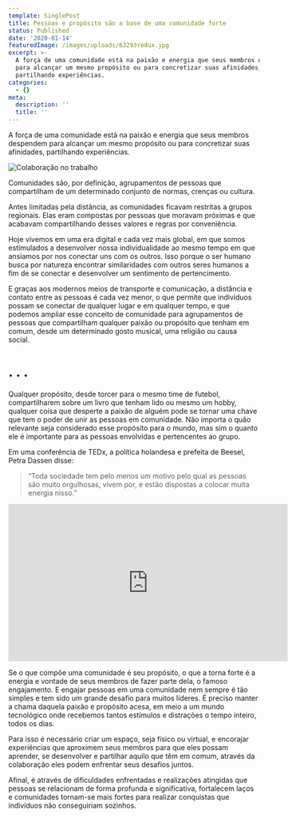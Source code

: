 ```yaml
---
template: SinglePost
title: Pessoas e propósito são a base de uma comunidade forte
status: Published
date: '2020-01-14'
featuredImage: /images/uploads/63293redux.jpg
excerpt: >-
  A força de uma comunidade está na paixão e energia que seus membros despendem
  para alcançar um mesmo propósito ou para concretizar suas afinidades,
  partilhando experiências.
categories:
  - {}
meta:
  description: ''
  title: ''
---
```

A força de uma comunidade está na paixão e energia que seus membros despendem para alcançar um mesmo propósito ou para concretizar suas afinidades, partilhando experiências.

![Colaboração no trabalho](/images/uploads/1_2qnbum6eoseo-ne61fq6kw.png)

Comunidades são, por definição, agrupamentos de pessoas que compartilham de um determinado conjunto de normas, crenças ou cultura.

Antes limitadas pela distância, as comunidades ficavam restritas a grupos regionais. Elas eram compostas por pessoas que moravam próximas e que acabavam compartilhando desses valores e regras por conveniência.

Hoje vivemos em uma era digital e cada vez mais global, em que somos estimulados a desenvolver nossa individualidade ao mesmo tempo em que ansiamos por nos conectar uns com os outros. Isso porque o ser humano busca por natureza encontrar similaridades com outros seres humanos a fim de se conectar e desenvolver um sentimento de pertencimento.

E graças aos modernos meios de transporte e comunicação, a distância e contato entre as pessoas é cada vez menor, o que permite que indivíduos possam se conectar de qualquer lugar e em qualquer tempo, e que podemos ampliar esse conceito de comunidade para agrupamentos de pessoas que compartilham qualquer paixão ou propósito que tenham em comum, desde um determinado gosto musical, uma religião ou causa social.

# . . . 

Qualquer propósito, desde torcer para o mesmo time de futebol, compartilharem sobre um livro que tenham lido ou mesmo um hobby, qualquer coisa que desperte a paixão de alguém pode se tornar uma chave que tem o poder de unir as pessoas em comunidade. Não importa o quão relevante seja considerado esse propósito para o mundo, mas sim o quanto ele é importante para as pessoas envolvidas e pertencentes ao grupo.

Em uma conferência de TEDx, a política holandesa e prefeita de Beesel, Petra Dassen disse:

> “Toda sociedade tem pelo menos um motivo pelo qual as pessoas são muito orgulhosas, vivem por, e estão dispostas a colocar muita energia nisso.”

<iframe width="560" height="315" src="https://www.youtube.com/embed/ksg9YoBS3XQ" frameborder="0" allow="accelerometer; autoplay; encrypted-media; gyroscope; picture-in-picture" allowfullscreen></iframe>

Se o que compõe uma comunidade é seu propósito, o que a torna forte é a energia e vontade de seus membros de fazer parte dela, o famoso engajamento. E engajar pessoas em uma comunidade nem sempre é tão simples e tem sido um grande desafio para muitos líderes. É preciso manter a chama daquela paixão e propósito acesa, em meio a um mundo tecnológico onde recebemos tantos estímulos e distrações o tempo inteiro, todos os dias.

Para isso é necessário criar um espaço, seja físico ou virtual, e encorajar experiências que aproximem seus membros para que eles possam aprender, se desenvolver e partilhar aquilo que têm em comum, através da colaboração eles podem enfrentar seus desafios juntos.

Afinal, é através de dificuldades enfrentadas e realizações atingidas que pessoas se relacionam de forma profunda e significativa, fortalecem laços e comunidades tornam-se mais fortes para realizar conquistas que indivíduos não conseguiriam sozinhos.
